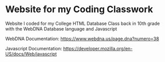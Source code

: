 # Website for my Coding Classwork
Website I coded for my College HTML Database Class back in 10th grade with the WebDNA Database language and Javascript

WebDNA Documentation: https://www.webdna.us/page.dna?numero=38



Javascript Documentation: https://developer.mozilla.org/en-US/docs/Web/javascript
